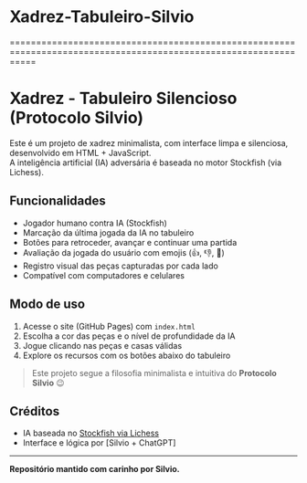 # Xadrez-Tabuleiro-Silvio
=================================================================================================================

# Xadrez - Tabuleiro Silencioso (Protocolo Silvio)

Este é um projeto de xadrez minimalista, com interface limpa e silenciosa, desenvolvido em HTML + JavaScript.  
A inteligência artificial (IA) adversária é baseada no motor Stockfish (via Lichess).

## Funcionalidades

- Jogador humano contra IA (Stockfish)
- Marcação da última jogada da IA no tabuleiro
- Botões para retroceder, avançar e continuar uma partida
- Avaliação da jogada do usuário com emojis (👍, 👎, 🤔)
- Registro visual das peças capturadas por cada lado
- Compatível com computadores e celulares

## Modo de uso

1. Acesse o site (GitHub Pages) com `index.html`
2. Escolha a cor das peças e o nível de profundidade da IA
3. Jogue clicando nas peças e casas válidas
4. Explore os recursos com os botões abaixo do tabuleiro

> Este projeto segue a filosofia minimalista e intuitiva do **Protocolo Silvio** 😉

## Créditos

- IA baseada no [Stockfish via Lichess](https://lichess.org)
- Interface e lógica por [Silvio + ChatGPT]

---

**Repositório mantido com carinho por Silvio.**
